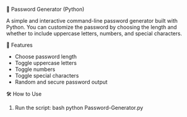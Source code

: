 🔐 Password Generator (Python)

A simple and interactive command-line password generator built with Python. You can customize the password by choosing the length and whether to include uppercase letters, numbers, and special characters.

🚀 Features

- Choose password length
- Toggle uppercase letters
- Toggle numbers
- Toggle special characters
- Random and secure password output

🛠 How to Use

1. Run the script:
   bash
   python Password-Generator.py
